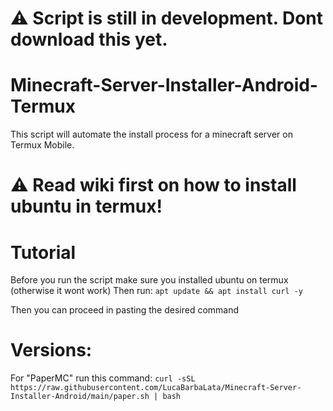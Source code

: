 # ⚠️ Script is still in development. Dont download this yet.

# Minecraft-Server-Installer-Android-Termux
This script will automate the install process for a minecraft server on Termux Mobile.
# ⚠️ Read wiki first on how to install ubuntu in termux!
# Tutorial
Before you run the script make sure you installed ubuntu on termux (otherwise it wont work)
Then run:
``apt update && apt install curl -y``

Then you can proceed in pasting the desired command
# Versions:

For "PaperMC" run this command:
```curl -sSL https://raw.githubusercontent.com/LucaBarbaLata/Minecraft-Server-Installer-Android/main/paper.sh | bash```

